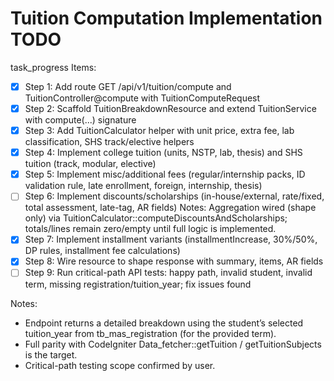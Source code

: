 # Tuition Computation Implementation TODO

task_progress Items:
- [x] Step 1: Add route GET /api/v1/tuition/compute and TuitionController@compute with TuitionComputeRequest
- [x] Step 2: Scaffold TuitionBreakdownResource and extend TuitionService with compute(...) signature
- [x] Step 3: Add TuitionCalculator helper with unit price, extra fee, lab classification, SHS track/elective helpers
- [x] Step 4: Implement college tuition (units, NSTP, lab, thesis) and SHS tuition (track, modular, elective)
- [x] Step 5: Implement misc/additional fees (regular/internship packs, ID validation rule, late enrollment, foreign, internship, thesis)
- [ ] Step 6: Implement discounts/scholarships (in-house/external, rate/fixed, total assessment, late-tag, AR fields)
      Notes: Aggregation wired (shape only) via TuitionCalculator::computeDiscountsAndScholarships; totals/lines remain zero/empty until full logic is implemented.
- [x] Step 7: Implement installment variants (installmentIncrease, 30%/50%, DP rules, installment fee calculations)
- [x] Step 8: Wire resource to shape response with summary, items, AR fields
- [ ] Step 9: Run critical-path API tests: happy path, invalid student, invalid term, missing registration/tuition_year; fix issues found

Notes:
- Endpoint returns a detailed breakdown using the student’s selected tuition_year from tb_mas_registration (for the provided term).
- Full parity with CodeIgniter Data_fetcher::getTuition / getTuitionSubjects is the target.
- Critical-path testing scope confirmed by user.
